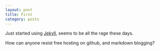 ```yaml
---
layout: post
title: First
category: posts
---
```


Just started using [Jekyll][jekyll], seems to be all the rage these days.

How can anyone resist free hosting on github, and markdown blogging?

[jekyll]: https://github.com/mojombo/jekyll